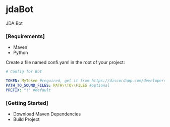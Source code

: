 # jdaBot
JDA Bot

### [Requirements]<br>
* Maven
* Python

Create a file named confi.yaml in the root of your project:
```yaml
# Config for Bot

TOKEN: MyToken #required, get it from https://discordapp.com/developers/docs/intro
PATH_TO_SOUND_FILES: PATH\\TO\\FILES #optional
PREFIX: "!" #default 
```

### [Getting Started]
* Download Maven Dependencies
* Build Project

